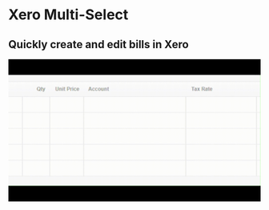 # Xero Multi-Select
## Quickly create and edit bills in Xero
![Editing multiple rows in a column simultaneously in Xero](https://github.com/bryson15/XeroMultiSelect/blob/main/example.gif)
